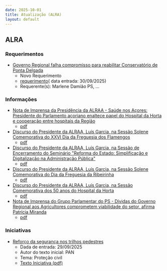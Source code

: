 ```yaml
---
date: 2025-10-01
title: Atualização (ALRA)
layout: default
---
```

## ALRA

### Requerimentos

* [Governo Regional falha compromisso para reabilitar Conservatório de Ponta Delgada](http://base.alra.pt:82/4DACTION/w_pesquisa_registo/4/8971)
  * Novo Requerimento
  * [requerimento](http://base.alra.pt:82/Doc_Req/XIIIreque431.pdf)( data entrada: 30/09/2025)
  * Requerente(s): Marlene Damião PS, ...

### Informações

* [Nota de Imprensa da Presidência da ALRAA - Saúde nos Açores: Presidente do Parlamento açoriano enaltece papel do Hospital da Horta e cooperação entre hospitais da Região](http://base.alra.pt:82/4DACTION/w_pesquisa_registo/8/22163)
  * [pdf](http://base.alra.pt:82/Doc_Noticias/NI22163.pdf)
* [Discurso do Presidente da ALRAA, Luís Garcia, na Sessão Solene Comemorativa do XXVI Dia da Freguesia dos Flamengos](http://base.alra.pt:82/4DACTION/w_pesquisa_registo/8/22164)
  * [pdf](http://base.alra.pt:82/Doc_Noticias/NI22164.pdf)
* [Discurso do Presidente da ALRAA, Luís Garcia, na Sessão de Encerramento do Seminário "Reforma do Estado: Simplificação e Digitalização na Administração Pública"](http://base.alra.pt:82/4DACTION/w_pesquisa_registo/8/22165)
  * [pdf](http://base.alra.pt:82/Doc_Noticias/NI22165.pdf)
* [Discurso do Presidente da ALRAA, Luís Garcia, na Sessão Solene Comemorativa do Dia da Freguesia da Ribeirinha](http://base.alra.pt:82/4DACTION/w_pesquisa_registo/8/22166)
  * [pdf](http://base.alra.pt:82/Doc_Noticias/NI22166.pdf)
* [Discurso do Presidente da ALRAA, Luís Garcia, na Sessão Comemorativa dos 50 anos do Hospital da Horta](http://base.alra.pt:82/4DACTION/w_pesquisa_registo/8/22167)
  * [pdf](http://base.alra.pt:82/Doc_Noticias/NI22167.pdf)
* [Nota de Imprensa do Grupo Parlamentar do PS - Dívidas do Governo Regional aos Agricultores comprometem viabilidade do setor, afirma Patrícia Miranda](http://base.alra.pt:82/4DACTION/w_pesquisa_registo/8/22168)
  * [pdf](http://base.alra.pt:82/Doc_Noticias/NI22168.pdf)

### Iniciativas

* [Reforço da segurança nos trilhos pedestres](http://base.alra.pt:82/4DACTION/w_pesquisa_registo/3/3738)
  * Dada de entrada: 29/09/2025
  * Autor do texto inicial: PAN
  * Tema: Proteção civil
  * [Texto Iniciativa (pdf)](http://base.alra.pt:82/iniciativas/iniciativas/XIIIEPjR053.pdf)
